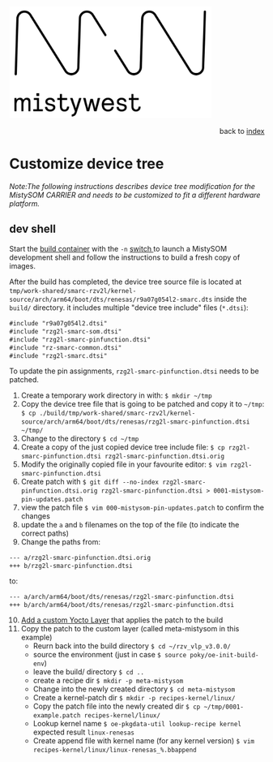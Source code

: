 <img src="../files/img/2018_MistyWest_LogoCombo_FINAL_RGB.png" alt="MistyWest" width="400"/><div style="text-align: right">back to [index](../README.md)</div>

# Customize device tree

*Note:The following instructions describes device tree modification for the MistySOM CARRIER and needs to be customized to fit a different hardware platform.*

## dev shell

Start the [build container](https://github.com/MistySOM/wiki/blob/master/GettingStarted.md#getting-started-with-mistysom-1)  with the `-n` [switch ](https://github.com/MistySOM/wiki/blob/master/GettingStarted.md#description-of-advanced-container-options) to launch a MistySOM development shell and follow  the instructions to build a fresh copy of images. 

After the build has completed, the device tree source file is located at `tmp/work-shared/smarc-rzv2l/kernel-source/arch/arm64/boot/dts/renesas/r9a07g054l2-smarc.dts` inside the `build/` directory.
it includes multiple "device tree include" files (`*.dtsi`):
```
#include "r9a07g054l2.dtsi"
#include "rzg2l-smarc-som.dtsi"
#include "rzg2l-smarc-pinfunction.dtsi"
#include "rz-smarc-common.dtsi"
#include "rzg2l-smarc.dtsi"
```
To update the pin assignments, `rzg2l-smarc-pinfunction.dtsi` needs to be patched.

1. Create a temporary work directory in with: `$ mkdir ~/tmp`
2. Copy the device tree file that is going to be patched and copy it to `~/tmp`:<br>
`$ cp ./build/tmp/work-shared/smarc-rzv2l/kernel-source/arch/arm64/boot/dts/renesas/rzg2l-smarc-pinfunction.dtsi ~/tmp/`
3. Change to the directory `$ cd ~/tmp`
4. Create a copy of the just copied device tree include file: `$ cp rzg2l-smarc-pinfunction.dtsi rzg2l-smarc-pinfunction.dtsi.orig`
5. Modify the originally copied file in your favourite editor: `$ vim rzg2l-smarc-pinfunction.dtsi`
6. Create patch with `$ git diff --no-index rzg2l-smarc-pinfunction.dtsi.orig rzg2l-smarc-pinfunction.dtsi > 0001-mistysom-pin-updates.patch`
7. view the patch file `$ vim 000-mistysom-pin-updates.patch` to confirm the changes
8. update the `a` and `b` filenames on the top of the file (to indicate the correct paths) 
9. Change the paths from:
```
--- a/rzg2l-smarc-pinfunction.dtsi.orig
+++ b/rzg2l-smarc-pinfunction.dtsi
```
to:
```
--- a/arch/arm64/boot/dts/renesas/rzg2l-smarc-pinfunction.dtsi
+++ b/arch/arm64/boot/dts/renesas/rzg2l-smarc-pinfunction.dtsi
```
10. [Add a custom Yocto Layer](CreateCustomYoctoLayer.md) that applies the patch to the build
11. Copy the patch to the custom layer (called meta-mistysom in this example)
    * Reurn back into the build directory `$ cd ~/rzv_vlp_v3.0.0/`
    * source the environment (just in case `$ source poky/oe-init-build-env`)
    * leave the build/ directory `$ cd ..`
    * create a recipe dir `$ mkdir -p meta-mistysom`
    * Change into the newly created directory `$ cd meta-mistysom`
    * Create a kernel-patch dir `$ mkdir -p recipes-kernel/linux/`
    * Copy the patch file into the newly created dir `$ cp ~/tmp/0001-example.patch recipes-kernel/linux/`
    * Lookup kernel name `$ oe-pkgdata-util lookup-recipe kernel`<br>
 expected result `linux-renesas`
    * Create append file with kernel name (for any kernel version) `$ vim recipes-kernel/linux/linux-renesas_%.bbappend`
